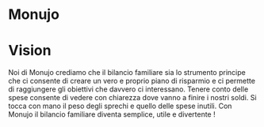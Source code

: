 Monujo
======
Vision
=====
Noi di Monujo crediamo che il bilancio familiare sia lo strumento principe che ci consente di creare un vero e proprio piano di risparmio e ci permette di raggiungere gli obiettivi che davvero ci interessano. Tenere conto delle spese consente di vedere con chiarezza dove vanno a finire i nostri soldi. Si tocca con mano il peso degli sprechi e quello delle spese inutili. 
Con Monujo il bilancio familiare diventa semplice, utile e divertente !
